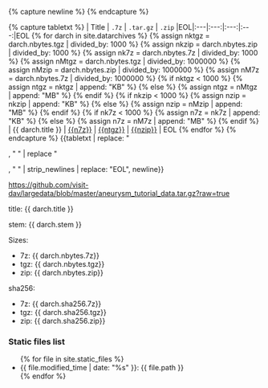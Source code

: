 ---
---

<!--
We're using Liquid here somewhat unusually to have it output MARKDOWN instead
of the usual HTML. But, the challenge is that Markdown is highly sensitive to
newlines and Liquid is somewhat unpredictable in the creation of newlines.
So, first, we need to create a Liquid variable that represents
a NEWLINE. That is that the first capture block is all about. Then, we capture
the entire Markdown table as a single Liquid string variable, tabletxt, with
'EOL' representing the end of each line of the table. Finally, we output the
Markdown table, striping all newlines that Liquid may have inserted, replacing
any HTML <p> and </p> that Liquid may have inserted with spaces and then finally
replacing the EOLs with real newlines.
-->
{% capture newline %}
{% endcapture %}

{% capture tabletxt %}
| Title | `.7z` | `.tar.gz` | `.zip` |EOL|:---|:---:|:---:|:---:|EOL
{% for darch in site.datarchives %}
    {% assign nktgz = darch.nbytes.tgz | divided_by: 1000 %}
    {% assign nkzip = darch.nbytes.zip | divided_by: 1000 %}
    {% assign nk7z = darch.nbytes.7z | divided_by: 1000 %}
    {% assign nMtgz = darch.nbytes.tgz | divided_by: 1000000 %}
    {% assign nMzip = darch.nbytes.zip | divided_by: 1000000 %}
    {% assign nM7z = darch.nbytes.7z | divided_by: 1000000 %}
    {% if nktgz < 1000 %}
        {% assign ntgz = nktgz | append: "KB" %}
    {% else %}
        {% assign ntgz = nMtgz | append: "MB" %}
    {% endif %}
    {% if nkzip < 1000 %}
        {% assign nzip = nkzip | append: "KB" %}
    {% else %}
        {% assign nzip = nMzip | append: "MB" %}
    {% endif %}
    {% if nk7z < 1000 %}
        {% assign n7z = nk7z | append: "KB" %}
    {% else %}
        {% assign n7z = nM7z | append: "MB" %}
    {% endif %}
| {{ darch.title }} | [{{n7z}}]({{site.baseurl}}/blob/master/{{darch.stem}}.7z?raw=tre) | [{{ntgz}}]({{darch.stem}}.tar.gz) | [{{nzip}}]({{darch.stem}}.zip) | EOL
{% endfor %}
{% endcapture %}
{{tabletxt | replace: "<p>, " " | replace "</p>, " " | strip_newlines | replace: "EOL", newline}}


https://github.com/visit-dav/largedata/blob/master/aneurysm_tutorial_data.tar.gz?raw=true


<p>title: {{ darch.title }}</p>
<p>stem: {{ darch.stem }}</p>
<p>Sizes:</p>
<ul>
<li>7z: {{ darch.nbytes.7z}}</li>
<li>tgz: {{ darch.nbytes.tgz}}</li>
<li>zip: {{ darch.nbytes.zip}}</li>
</ul>
<p>sha256:</p>
<ul>
<li>7z: {{ darch.sha256.7z}}</li>
<li>tgz: {{ darch.sha256.tgz}}</li>
<li>zip: {{ darch.sha256.zip}}</li>
</ul>

### Static files list
<ul>
{% for file in site.static_files %}
<li>{{ file.modified_time | date: "%s" }}: {{ file.path }}</li>
{% endfor %}
</ul>

